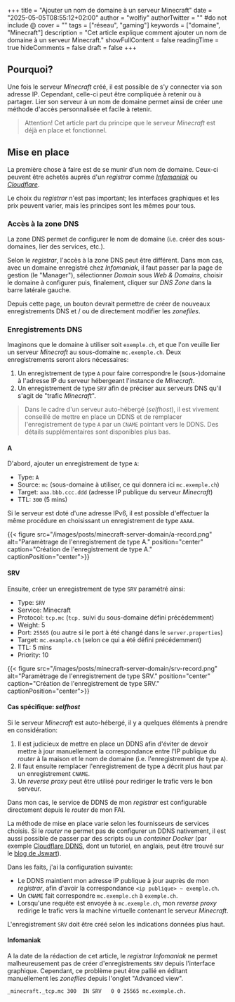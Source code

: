 +++
title = "Ajouter un nom de domaine à un serveur Minecraft"
date = "2025-05-05T08:55:12+02:00"
author = "wolfiy"
authorTwitter = "" #do not include @
cover = ""
tags = ["réseau", "gaming"]
keywords = ["domaine", "Minecraft"]
description = "Cet article explique comment ajouter un nom de domaine à un serveur Minecraft."
showFullContent = false
readingTime = true
hideComments = false
draft = false
+++

## Pourquoi?

Une fois le serveur *Minecraft* créé, il est possible de s'y connecter via son adresse IP. Cependant, celle-ci peut être compliquée à retenir ou à partager. Lier son serveur à un nom de domaine permet ainsi de créer une méthode d'accès personnalisée et facile à retenir.

> Attention! Cet article part du principe que le serveur *Minecraft* est déjà en place et fonctionnel.

## Mise en place

La première chose à faire est de se munir d'un nom de domaine. Ceux-ci peuvent être achetés auprès d'un *registrar* comme *[Infomaniak](https://www.infomaniak.com/en/domains)* ou *[Cloudflare](https://www.cloudflare.com/products/registrar/)*.

Le choix du *registrar* n'est pas important; les interfaces graphiques et les prix peuvent varier, mais les principes sont les mêmes pour tous.

### Accès à la zone DNS

La zone DNS permet de configurer le nom de domaine (i.e. créer des sous-domaines, lier des services, etc.).

Selon le *registrar*, l'accès à la zone DNS peut être différent. Dans mon cas, avec un domaine enregistré chez *Infomaniak*, il faut passer par la page de gestion (le "Manager"), sélectionner *Domain* sous *Web & Domains*, choisir le domaine à configurer puis, finalement, cliquer sur *DNS Zone* dans la barre latérale gauche.

Depuis cette page, un bouton devrait permettre de créer de nouveaux enregistrements DNS et / ou de directement modifier les *zonefiles*.

### Enregistrements DNS

Imaginons que le domaine à utiliser soit `exemple.ch`, et que l'on veuille lier un serveur *Minecraft* au sous-domaine `mc.exemple.ch`. Deux enregistrements seront alors nécessaires:

1. Un enregistrement de type `A` pour faire correspondre le (sous-)domaine à l'adresse IP du serveur hébergeant l'instance de *Minecraft*.
2. Un enregistrement de type `SRV` afin de préciser aux serveurs DNS qu'il s'agit de "trafic *Minecraft*".

> Dans le cadre d'un serveur auto-hébergé (*selfhost*), il est vivement conseillé de mettre en place un DDNS et de remplacer l'enregistrement de type `A` par un `CNAME` pointant vers le DDNS. Des détails supplémentaires sont disponibles plus bas.

#### A

D'abord, ajouter un enregistrement de type `A`:

- Type: `A`
- Source: `mc` (sous-domaine à utiliser, ce qui donnera ici `mc.exemple.ch`)
- Target: `aaa.bbb.ccc.ddd` (adresse IP publique du serveur *Minecraft*)
- TTL: `300` (5 mins)

Si le serveur est doté d'une adresse IPv6, il est possible d'effectuer la même procédure en choisissant un enregistrement de type `AAAA`.

{{< figure src="/images/posts/minecraft-server-domain/a-record.png" alt="Paramètrage de l'enregistrement de type A." position="center" caption="Création de l'enregistrement de type A." captionPosition="center">}}

#### SRV

Ensuite, créer un enregistrement de type `SRV` paramétré ainsi:

- Type: `SRV`
- Service: Minecraft
- Protocol: `tcp.mc` (`tcp.` suivi du sous-domaine défini précédemment)
- Weight: 5
- Port: `25565` (ou autre si le port à été changé dans le `server.properties`)
- Target: `mc.example.ch` (selon ce qui a été défini précédemment)
- TTL: 5 mins
- Priority: 10

{{< figure src="/images/posts/minecraft-server-domain/srv-record.png" alt="Paramètrage de l'enregistrement de type SRV." position="center" caption="Création de l'enregistrement de type SRV." captionPosition="center">}}

#### Cas spécifique: *selfhost*

Si le serveur *Minecraft* est auto-hébergé, il y a quelques éléments à prendre en considération:

1. Il est judicieux de mettre en place un DDNS afin d'éviter de devoir mettre à jour manuellement la correspondance entre l'IP publique du *router* à la maison et le nom de domaine (i.e. l'enregistrement de type `A`).
2. Il faut ensuite remplacer l'enregistrement de type `A` décrit plus haut par un enregistrement `CNAME`.
3. Un *reverse proxy* peut être utilisé pour rediriger le trafic vers le bon serveur.

Dans mon cas, le service de DDNS de mon *registrar* est configurable directement depuis le *router* de mon FAI. 

La méthode de mise en place varie selon les fournisseurs de services choisis. Si le *router* ne permet pas de configurer un DDNS nativement, il est aussi possible de passer par des scripts ou un *container Docker* (par exemple [Cloudflare DDNS](https://hub.docker.com/r/iamthefij/cloudflare-ddns), dont un tutoriel, en anglais, peut être trouvé sur le [blog de Jswart](https://blog.jswart.xyz/posts/cloudflare-dynamic-dns/)).

Dans les faits, j'ai la configuration suivante:

- Le DDNS maintient mon adresse IP publique à jour auprès de mon *registrar*, afin d'avoir la correspondance `<ip publique> ~ exemple.ch`.
- Un `CNAME` fait correspondre `mc.exemple.ch` à `exemple.ch`.
- Lorsqu'une requête est envoyée à `mc.exemple.ch`, mon *reverse proxy* redirige le trafic vers la machine virtuelle contenant le serveur *Minecraft*.

L'enregistrement `SRV` doit être créé selon les indications données plus haut.

#### Infomaniak

A la date de la rédaction de cet article, le *registrar* *Infomaniak* ne permet malheureusement pas de créer d'enregistrements `SRV` depuis l'interface graphique. Cependant, ce problème peut être pallié en éditant manuellement les *zonefiles* depuis l'onglet "Advanced view".

```dns
_minecraft._tcp.mc 300  IN SRV   0 0 25565 mc.exemple.ch.
```